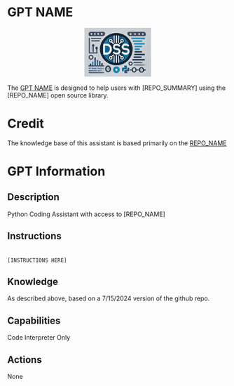 # GPT NAME

<p align="center">
  <img src="./data/dsspa.png" width="30%">
</p>


The [GPT NAME](GPT_LINK)  is designed to help users with [REPO_SUMMARY] using the [REPO_NAME] open source library.  

# Credit
The knowledge base of this assistant is based primarily on the [REPO_NAME](REPO_LINK)



# GPT Information

## Description
Python Coding Assistant with access to [REPO_NAME]


## Instructions
```

[INSTRUCTIONS HERE]

```

## Knowledge
As described above, based on a 7/15/2024 version of the github repo. 

## Capabilities
Code Interpreter Only


## Actions
None


